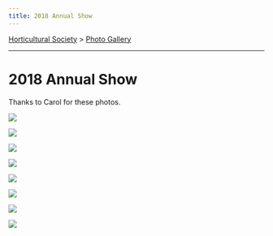 ```yaml
---
title: 2018 Annual Show
---
```


[Horticultural Society](/horticultural-society) > [Photo Gallery](/horticultural-society/PhotoGallery)

----

# 2018 Annual Show

Thanks to Carol for these photos.


![](https://lh3.googleusercontent.com/pw/ACtC-3fzXGcJrGhhV_v15ATcrY9cZj59Uq4Aes0VwCW7_KO7Y5-atraXO4z6cDl0fgAleIVzjWTB6ClnnrMBmr3Cv5vNo2_0fnfRlXGfl4VZGUgsn34ImZkJ1QMYBB12qqgot4Sdf85CPlj_ZshmhW6lWUlb=w619-h469-no?authuser=1)

![](https://lh3.googleusercontent.com/pw/ACtC-3c3CIpUg3G5KEbtTMmMbKYv4xiBhO7sNA6CP9Opr-eqDeDPYpyfGg-Zp6bV4PUZ_snToc6Hwnxoi4H4tH_W9mBQZ3lA_vVDFPj-NUPKIJUySQwEAddtaWKuOoQK6vIY5OuTGaHZ1GVSklktQJaJfgvS=w584-h395-no?authuser=1)

![](https://lh3.googleusercontent.com/pw/ACtC-3eSYj8cFzLnARfLz3HJ8ciMdsZZXPlmcDhgTa-Xkemq10fQIKO0g8bl4WBNW7tPEzr0lIs7W9SUYeORWrH-OgirSVJZPSdZFsHKgS_eorDBEf1nr9ZvApxxIIaMerXavlqLuYqAgyP2WXl9Z89SiD0Q=w580-h413-no?authuser=1)

![](https://lh3.googleusercontent.com/pw/ACtC-3dsBOsFgx_LfauJoO-UjtlnA92K3pvSyLjIKOIPjzmFvPUQM6qf6JhebkW2VEn3u1CRGmp6npTjwVjqSkT_gO3jpady0jAc4E1JVssLW__bzDL9pHexblNCZjOpoMrg88WloTLaBM4-b5C29jFxzi8P=w600-h394-no?authuser=1)

![](https://lh3.googleusercontent.com/pw/ACtC-3ecrTPxTzMyCWF13M2k-6XqmU6H1V5pVD3rEkFvROQ1eS6_LlGXTGYVxMMcY27_KOA2pMeMUWa2gOW6dJtrvywXk2IoDWgXgkftZyh82rcaIUAMVFWTwaRqZNr-61NfRbUsKl2HgwkrjWVQ9xG9rln-=w630-h399-no?authuser=1)

![](https://lh3.googleusercontent.com/pw/ACtC-3caqqF2l9CjEbOUJTL7VRnMi9MGpelqW4GUTXDW9TwH-9f1hjjLWLSaUnDdJzwUXmwsQ152tiCRE0K7meLc-yfswayoYE3mz0y4_-rqrUVft3jc7kQrQ3MLSaufrpej9ZjcbtJo6_NH1vv586LaL5FM=w632-h207-no?authuser=1)

![](https://lh3.googleusercontent.com/pw/ACtC-3co78untMPTdbneuPAbzddk7r4Fr26IqbhrDBqJPAa9kOXuAUg_20vDQ9ZBbawH9w6CUxAxi1LxX92xLzfdl6DfC0GYjqVBUzEL7A6R_9jXn1xRV_AABIVWrlFdZQ-RPO8iq1sGh0tbqGUAyxXvBVXw=w634-h472-no?authuser=1)

![](https://lh3.googleusercontent.com/pw/ACtC-3fmLJZv9G_DxEjfq_Aa8aeAcowpjKVDyUyq6cgD9h8xj9Edjpbo9Vm8b1whQhJo96WP-Z1J2OBG-BA6dRrfAFBxxwbhFiS_pyuNp2czwFeFxbImT3Ji2dR5Hio-5dku81dQu-E_Cfjy8GDzvj_UIjR9=w556-h381-no?authuser=1)

